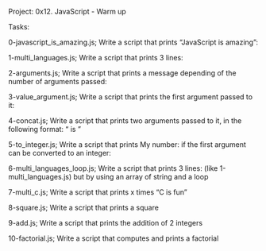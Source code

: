  Project:  0x12. JavaScript - Warm up


Tasks:

0-javascript_is_amazing.js;	 Write a script that prints “JavaScript is amazing”:

1-multi_languages.js;		Write a script that prints 3 lines:

2-arguments.js;			Write a script that prints a message depending of the number of arguments passed:

3-value_argument.js;		Write a script that prints the first argument passed to it:

4-concat.js;		Write a script that prints two arguments passed to it, in the following format: “ is ”

5-to_integer.js;		Write a script that prints My number: <first argument converted in integer> if the first argument can be converted to an integer:

6-multi_languages_loop.js;	Write a script that prints 3 lines: (like 1-multi_languages.js) but by using an array of string and a loop

7-multi_c.js;			Write a script that prints x times “C is fun”

8-square.js;		Write a script that prints a square

9-add.js;		Write a script that prints the addition of 2 integers

10-factorial.js;	Write a script that computes and prints a factorial

